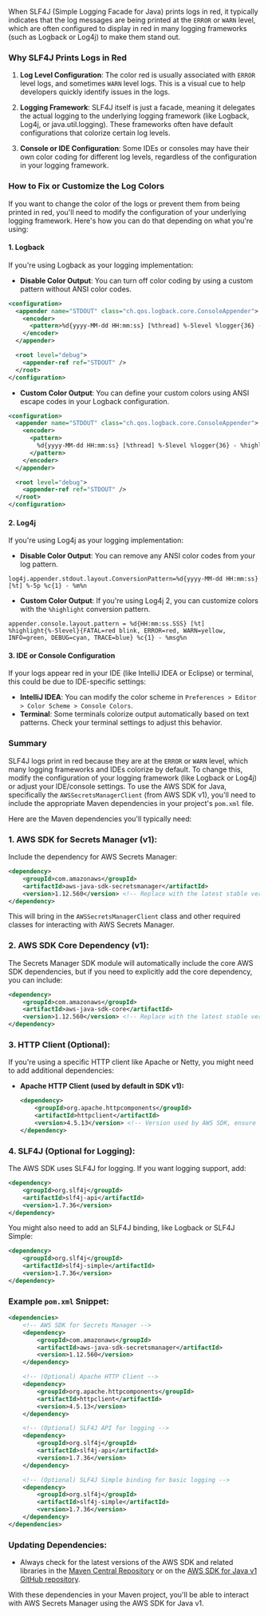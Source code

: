 When SLF4J (Simple Logging Facade for Java) prints logs in red, it typically indicates that the log messages are being printed at the `ERROR` or `WARN` level, which are often configured to display in red in many logging frameworks (such as Logback or Log4j) to make them stand out.

### Why SLF4J Prints Logs in Red

1. **Log Level Configuration**: The color red is usually associated with `ERROR` level logs, and sometimes `WARN` level logs. This is a visual cue to help developers quickly identify issues in the logs.

2. **Logging Framework**: SLF4J itself is just a facade, meaning it delegates the actual logging to the underlying logging framework (like Logback, Log4j, or java.util.logging). These frameworks often have default configurations that colorize certain log levels. 

3. **Console or IDE Configuration**: Some IDEs or consoles may have their own color coding for different log levels, regardless of the configuration in your logging framework.

### How to Fix or Customize the Log Colors

If you want to change the color of the logs or prevent them from being printed in red, you'll need to modify the configuration of your underlying logging framework. Here's how you can do that depending on what you're using:

#### 1. **Logback**
If you're using Logback as your logging implementation:

- **Disable Color Output**: You can turn off color coding by using a custom pattern without ANSI color codes.

```xml
<configuration>
  <appender name="STDOUT" class="ch.qos.logback.core.ConsoleAppender">
    <encoder>
      <pattern>%d{yyyy-MM-dd HH:mm:ss} [%thread] %-5level %logger{36} - %msg%n</pattern>
    </encoder>
  </appender>

  <root level="debug">
    <appender-ref ref="STDOUT" />
  </root>
</configuration>
```

- **Custom Color Output**: You can define your custom colors using ANSI escape codes in your Logback configuration.

```xml
<configuration>
  <appender name="STDOUT" class="ch.qos.logback.core.ConsoleAppender">
    <encoder>
      <pattern>
        %d{yyyy-MM-dd HH:mm:ss} [%thread] %-5level %logger{36} - %highlight(%msg){FATAL=red blink, ERROR=red, WARN=yellow, INFO=green, DEBUG=cyan, TRACE=blue} %n
      </pattern>
    </encoder>
  </appender>

  <root level="debug">
    <appender-ref ref="STDOUT" />
  </root>
</configuration>
```

#### 2. **Log4j**
If you're using Log4j as your logging implementation:

- **Disable Color Output**: You can remove any ANSI color codes from your log pattern.

```properties
log4j.appender.stdout.layout.ConversionPattern=%d{yyyy-MM-dd HH:mm:ss} [%t] %-5p %c{1} - %m%n
```

- **Custom Color Output**: If you're using Log4j 2, you can customize colors with the `%highlight` conversion pattern.

```properties
appender.console.layout.pattern = %d{HH:mm:ss.SSS} [%t] %highlight{%-5level}{FATAL=red blink, ERROR=red, WARN=yellow, INFO=green, DEBUG=cyan, TRACE=blue} %c{1} - %msg%n
```

#### 3. **IDE or Console Configuration**
If your logs appear red in your IDE (like IntelliJ IDEA or Eclipse) or terminal, this could be due to IDE-specific settings:

- **IntelliJ IDEA**: You can modify the color scheme in `Preferences > Editor > Color Scheme > Console Colors`.
- **Terminal**: Some terminals colorize output automatically based on text patterns. Check your terminal settings to adjust this behavior.

### Summary
SLF4J logs print in red because they are at the `ERROR` or `WARN` level, which many logging frameworks and IDEs colorize by default. To change this, modify the configuration of your logging framework (like Logback or Log4j) or adjust your IDE/console settings.
To use the AWS SDK for Java, specifically the `AWSSecretsManagerClient` (from AWS SDK v1), you'll need to include the appropriate Maven dependencies in your project's `pom.xml` file.

Here are the Maven dependencies you'll typically need:

### 1. **AWS SDK for Secrets Manager (v1):**

Include the dependency for AWS Secrets Manager:

```xml
<dependency>
    <groupId>com.amazonaws</groupId>
    <artifactId>aws-java-sdk-secretsmanager</artifactId>
    <version>1.12.560</version> <!-- Replace with the latest stable version -->
</dependency>
```

This will bring in the `AWSSecretsManagerClient` class and other required classes for interacting with AWS Secrets Manager.

### 2. **AWS SDK Core Dependency (v1):**

The Secrets Manager SDK module will automatically include the core AWS SDK dependencies, but if you need to explicitly add the core dependency, you can include:

```xml
<dependency>
    <groupId>com.amazonaws</groupId>
    <artifactId>aws-java-sdk-core</artifactId>
    <version>1.12.560</version> <!-- Replace with the latest stable version -->
</dependency>
```

### 3. **HTTP Client (Optional):**

If you're using a specific HTTP client like Apache or Netty, you might need to add additional dependencies:

- **Apache HTTP Client (used by default in SDK v1):**
  ```xml
  <dependency>
      <groupId>org.apache.httpcomponents</groupId>
      <artifactId>httpclient</artifactId>
      <version>4.5.13</version> <!-- Version used by AWS SDK, ensure it matches -->
  </dependency>
  ```

### 4. **SLF4J (Optional for Logging):**

The AWS SDK uses SLF4J for logging. If you want logging support, add:

```xml
<dependency>
    <groupId>org.slf4j</groupId>
    <artifactId>slf4j-api</artifactId>
    <version>1.7.36</version>
</dependency>
```

You might also need to add an SLF4J binding, like Logback or SLF4J Simple:

```xml
<dependency>
    <groupId>org.slf4j</groupId>
    <artifactId>slf4j-simple</artifactId>
    <version>1.7.36</version>
</dependency>
```

### Example `pom.xml` Snippet:

```xml
<dependencies>
    <!-- AWS SDK for Secrets Manager -->
    <dependency>
        <groupId>com.amazonaws</groupId>
        <artifactId>aws-java-sdk-secretsmanager</artifactId>
        <version>1.12.560</version>
    </dependency>

    <!-- (Optional) Apache HTTP Client -->
    <dependency>
        <groupId>org.apache.httpcomponents</groupId>
        <artifactId>httpclient</artifactId>
        <version>4.5.13</version>
    </dependency>

    <!-- (Optional) SLF4J API for logging -->
    <dependency>
        <groupId>org.slf4j</groupId>
        <artifactId>slf4j-api</artifactId>
        <version>1.7.36</version>
    </dependency>

    <!-- (Optional) SLF4J Simple binding for basic logging -->
    <dependency>
        <groupId>org.slf4j</groupId>
        <artifactId>slf4j-simple</artifactId>
        <version>1.7.36</version>
    </dependency>
</dependencies>
```

### Updating Dependencies:
- Always check for the latest versions of the AWS SDK and related libraries in the [Maven Central Repository](https://search.maven.org/) or on the [AWS SDK for Java v1 GitHub repository](https://github.com/aws/aws-sdk-java).

With these dependencies in your Maven project, you'll be able to interact with AWS Secrets Manager using the AWS SDK for Java v1.
